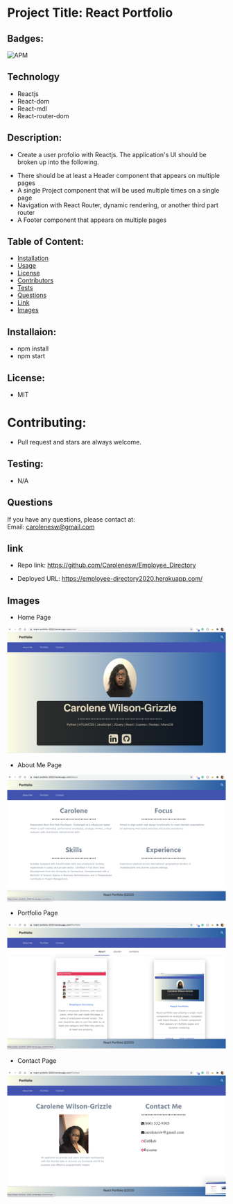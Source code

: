 #  Project Title: React Portfolio

## Badges: 
<img alt="APM" src="https://img.shields.io/apm/l/React">
 

## Technology

- Reactjs
- React-dom
- React-mdl
- React-router-dom

## Description: 

* Create a user profolio with Reactjs. The application's UI should be broken up into the following.

- There should be at least a Header component that appears on multiple pages
- A single Project component that will be used multiple times on a single page
- Navigation with React Router, dynamic rendering, or another third part router
- A Footer component that appears on multiple pages

## Table of Content: 

* [Installation](#installation)  
* [Usage](#usage)
* [License](#license)
* [Contributors](#contributors)
* [Tests](#tests)
* [Questions](#questions)
* [Link](#links)
* [Images](#images)

## Installaion:
* npm install
* npm start

## License: 
* MIT
# Contributing: 
* Pull request and stars are always welcome.
## Testing: 
* N/A

## Questions
If you have any questions, please contact at:   
Email: carolenesw@gmail.com

## link

* Repo link:
https://github.com/Carolenesw/Employee_Directory

* Deployed URL: 
https://employee-directory2020.herokuapp.com/

## Images

* Home Page
<img src="src/components/image/home.png">

* About Me Page
<img src="src/components/image/about.png">

* Portfolio Page
<img src="src/components/image/portfolio.png">

* Contact Page
<img src="src/components/image/contact.png">

